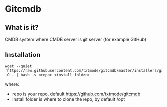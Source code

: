 # Gitcmdb
## What is it?

CMDB system where CMDB server is git server (for example GitHub)

## Installation

```
wget --quiet 'https://raw.githubusercontent.com/txtmode/gitcmdb/master/installers/gitcmdb?' -O - | bash -s <repo> <install folder>
```
where:
* repo is your repo, default https://github.com/txtmode/gitcmdb
* install folder is where to clone the repo, by default /opt
